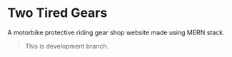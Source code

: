 # Two Tired Gears

 A motorbike protective riding gear shop website made using MERN stack.

> This is development branch.